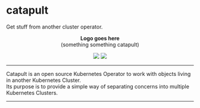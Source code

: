 # catapult

Get stuff from another cluster operator.

<p align="center">
  <b>Logo goes here</b><br>(something something catapult)
</p>

<p align="center">
  <img src="https://img.shields.io/github/license/thetechnick/catapult"/>
  <img src="https://img.shields.io/badge/Cool%20Factor-Over%209000!-blue"/>
</p>

---

Catapult is an open source Kubernetes Operator to work with objects living in another Kubernetes Cluster.  
Its purpose is to provide a simple way of separating concerns into multiple Kubernetes Clusters.

---

